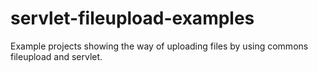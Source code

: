# servlet-fileupload-examples
Example projects showing the way of uploading files by using commons fileupload and servlet.
